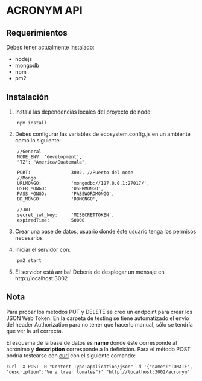 # ACRONYM API

## Requerimientos

Debes tener actualmente instalado:
* nodejs
* mongodb
* npm
* pm2


## Instalación

1. Instala las dependencias locales del proyecto de node:

```
    npm install 
```
2. Debes configurar las variables de ecosystem.config.js en un ambiente como lo siguiente:

```
    //General
    NODE_ENV: 'development',
    "TZ": "America/Guatemala",

    PORT:               3002, //Puerto del node
    //Mongo
    URLMONGO:           'mongodb://127.0.0.1:27017/',
    USER_MONGO:         'USERMONGO',
    PASS_MONGO:         'PASSWORDMONGO',
    BD_MONGO:           'DBMONGO',

    //JWT
    secret_jwt_key:     'MISECRETTOKEN',
    expiredTime:        50000 
```

3. Crear una base de datos, usuario donde éste usuario tenga los permisos necesarios

4. Iniciar el servidor con:

```
    pm2 start

```
5. El servidor está arriba! Debería de desplegar un mensaje en http://localhost:3002


## Nota

Para probar los métodos PUT y DELETE se creó un endpoint para crear los JSON Web Token. 
En la carpeta de testing se tiene automatizado el envío del header Authorization para 
no tener que hacerlo manual, sólo se tendría que ver la url correcta.

El esquema de la base de datos es **name** donde éste corresponde al acrónimo y **description**
corresponde a la definición. Para el método POST podría testearse con [curl](https://curl.haxx.se/)
con el siguiente comando:

```
curl -X POST -H "Content-Type:application/json" -d '{"name":"TOMATE", "description":"Ve a traer tomates"}' "http://localhost:3002/acronym"

```

